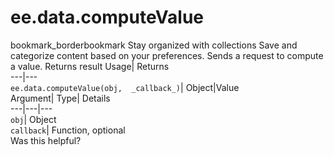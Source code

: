  
#  ee.data.computeValue 
bookmark_borderbookmark Stay organized with collections  Save and categorize content based on your preferences.
Sends a request to compute a value. 
Returns result
Usage| Returns  
---|---  
`ee.data.computeValue(obj,  _callback_)`| Object|Value  
Argument| Type| Details  
---|---|---  
`obj`| Object  
`callback`| Function, optional  
Was this helpful?
